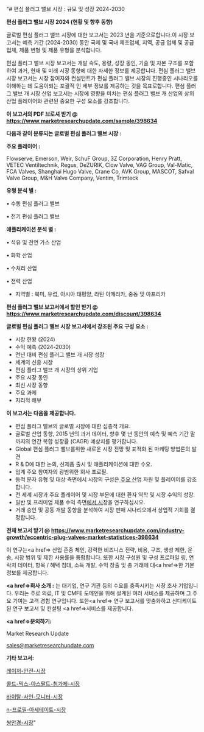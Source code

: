 "# 편심 플러그 밸브 시장 : 규모 및 성장 2024-2030

<strong>편심 플러그 밸브 시장 2024 (현황 및 향후 동향)</strong>

글로벌 편심 플러그 밸브 시장에 대한 보고서는 2023 년을 기준으로합니다.이 시장 보고서는 예측 기간 (2024-2030) 동안 국제 및 국내 제조업체, 지역, 공급 업체 및 공급 업체, 제품 변형 및 제품 유형을 분석합니다.

편심 플러그 밸브 시장 보고서는 개발 속도, 용량, 성장 동인, 기술 및 자본 구조를 포함하여 과거, 현재 및 미래 시장 동향에 대한 자세한 정보를 제공합니다. 편심 플러그 밸브 시장 보고서는 시장 참여자와 컨설턴트가 편심 플러그 밸브 시장의 진행중인 시나리오를 이해하는 데 도움이되는 포괄적 인 세부 정보를 제공하는 것을 목표로합니다. 편심 플러그 밸브 개 시장 산업 보고서는 시장에 영향을 미치는 편심 플러그 밸브 개 산업의 상위 산업 플레이어와 관련된 중요한 구성 요소를 강조합니다.



<strong>이 보고서의 PDF 브로셔 받기 @ <a href=https://www.marketresearchupdate.com/sample/398634>https://www.marketresearchupdate.com/sample/398634</a></strong>



<strong>다음과 같이 분류되는 글로벌 편심 플러그 밸브 시장 :</strong>



<strong>주요 플레이어 :</strong>

Flowserve, Emerson, Weir, SchuF Group, 3Z Corporation, Henry Pratt, VETEC Ventiltechnik, Regus, DeZURIK, Clow Valve, VAG Group, Val-Matic, FCA Valves, Shanghai Hugo Valve, Crane Co, AVK Group, MASCOT, Safval Valve Group, M&H Valve Company, Ventim, Trimteck



<strong>유형 분석 별 :</strong>

• 수동 편심 플러그 밸브

• 전기 편심 플러그 밸브



<strong>애플리케이션 분석 별 :</strong>

• 석유 및 천연 가스 산업

• 화학 산업

• 수처리 산업

• 전력 산업

<ul>
  <li>지역별 : 북미, 유럽, 아시아 태평양, 라틴 아메리카, 중동 및 아프리카</li>
</ul>


<strong>편심 플러그 밸브 보고서에서 할인 받기 @ <a href=https://www.marketresearchupdate.com/discount/398634>https://www.marketresearchupdate.com/discount/398634</a></strong>



<strong>글로벌 편심 플러그 밸브 시장 보고서에서 강조된 주요 구성 요소 :</strong>
<ul>
  <li>시장 현황 (2024)</li>
  <li>수익 예측 (2024-2030)</li>
  <li>전년 대비 편심 플러그 밸브 개 시장 성장</li>
  <li>세계의 신흥 시장</li>
  <li>편심 플러그 밸브 개 시장의 상위 기업</li>
  <li>주요 시장 동인</li>
  <li>최신 시장 동향</li>
  <li>주요 과제</li>
  <li>지리적 해부</li>
</ul>


<strong>이 보고서는 다음을 제공합니다.</strong>
<ul>
  <li>편심 플러그 밸브의 글로벌 시장에 대한 심층적 개요.</li>
  <li>글로벌 산업 동향, 2015 년의 과거 데이터, 향후 몇 년 동안의 예측 및 예측 기간 말까지의 연간 복합 성장률 (CAGR) 예상치를 평가합니다.</li>
  <li>Global 편심 플러그 밸브를위한 새로운 시장 전망 및 표적화 된 마케팅 방법론의 발견</li>
  <li>R &amp; D에 대한 논의, 신제품 출시 및 애플리케이션에 대한 수요.</li>
  <li>업계 주요 참여자의 광범위한 회사 프로필.</li>
  <li>동적 분자 유형 및 대상 측면에서 시장의 구성은<a href=> 주요 산</a>업 자원 및 플레이어를 강조합니다.</li>
  <li>전 세계 시장과 주요 플레이어 및 시장 부문에 대한 환자 역학 및 시장 수익의 성장.</li>
  <li>일반 및 프리미엄 제품 수익 측면<a href=>에서 시</a>장을 연구하십시오.</li>
  <li>거래 승인 및 공동 개발 동향을 분석하여 시장 판매 시나리오에서 상업적 기회를 결정합니다.</li>
</ul>



<strong>전체 보고서 받기 @ <a href=https://www.marketresearchupdate.com/industry-growth/eccentric-plug-valves-market-statistices-398634>https://www.marketresearchupdate.com/industry-growth/eccentric-plug-valves-market-statistices-398634</a></strong>

이 연구는<a href=> 산업 존중</a> 체인, 강력한 비즈니스 전략, 비용, 구조, 생성 제한, 운송, 시장 범위 및 제한 사용률을 통합합니다. 또한 시장 구성원 및 구성 프로파일 링, 연락처 데이터, 항목 / 혜택 침대, 소득 개발, 수익 창출 및 총 거래에 대<a href=>한 기본 </a>정보를 제공합니다.



<strong><a href=>회사 소</a>개 :</strong>
는 대기업, 연구 기관 등의 수요를 충족시키는 시장 조사 기업입니다. 우리는 주로 의료, IT 및 CMFE 도메인을 위해 설계된 여러 서비스를 제공하며 그 주요 기여는 고객 경험 연구입니다. 또한<a href=> 연구 보</a>고서를 맞춤화하고 신디케이트 된 연구 보고서 및 컨설팅 <a href=>서비스</a>를 제공합니다.



<strong><a href=>문의하기:</a></strong>

Market Research Update

sales@marketresearchupdate.com



<strong>기타 보고서:</strong>

<a href=https://www.linkedin.com/pulse/레이저-안전-시장-현재-및-미래-성장-2029-market-matrix-musings-analysis/>레이저-안전-시장</a>

<a href=https://www.linkedin.com/pulse/콜드-믹스-아스팔트-첨가제-시장-동향-및-성장-전망-analytics-avenue-adventures-24-ana-khcdf/>콜드-믹스-아스팔트-첨가제-시장</a>

<a href=https://www.linkedin.com/pulse/바이탈-사인-모니터-시장-동향-및-성장-전망-trend-tracking-tips-360-analysis-qg41f/>바이탈-사인-모니터-시장</a>

<a href=https://www.linkedin.com/pulse/n-프로필-아세테이트-시장-현재-및-미래-성장-2030-trend-tracking-tips-360-analysis-iz5nf/>n-프로필-아세테이트-시장</a>

<a href=https://www.linkedin.com/pulse/쌍안경-시장-진입-전략-및-위험-평가2029년-consumer-connection-compendium-ana-r5rlf/>쌍안경-시장</a>"

